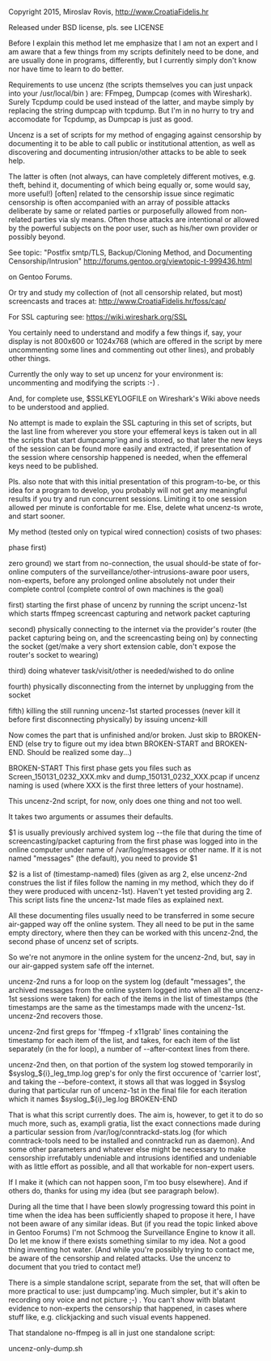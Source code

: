 
Copyright 2015, Miroslav Rovis, http://www.CroatiaFidelis.hr

Released under BSD license, pls. see LICENSE

Before I explain this method let me emphasize that I am not an expert and I am
aware that a few things from my scripts definitely need to be done, and are
usually done in programs, differently, but I currently simply don't know nor
have time to learn to do better.

Requirements to use uncenz (the scripts themselves you can just unpack into
your /usr/local/bin ) are: FFmpeg, Dumpcap (comes with Wireshark). Surely
Tcpdump could be used instead of the latter, and maybe simply by replacing the
string dumpcap with tcpdump. But I'm in no hurry to try and accomodate for
Tcpdump, as Dumpcap is just as good.

Uncenz is a set of scripts for my method of engaging against censorship by
documenting it to be able to call public or institutional attention, as well as
discovering and documenting intrusion/other attacks to be able to seek help.

The latter is often (not always, can have completely different motives, e.g.
theft, behind it, documenting of which being equally or, some would say, more
useful!) [often] related to the censorship issue since regimatic censorship is
often accompanied with an array of possible attacks deliberate by same or
related parties or purposefully allowed from non-related parties via sly means.
Often those attacks are intentional or allowed by the powerful subjects on the
poor user, such as his/her own provider or possibly beyond.

See topic:
"Postfix smtp/TLS, Backup/Cloning Method, and Documenting Censorship/Intrusion"
http://forums.gentoo.org/viewtopic-t-999436.html

on Gentoo Forums.

Or try and study my collection of (not all censorship related, but most)
screencasts and traces at:
http://www.CroatiaFidelis.hr/foss/cap/

For SSL capturing see:
https://wiki.wireshark.org/SSL

You certainly need to understand and modify a few things if,
say, your display is not 800x600 or 1024x768 (which are offered in the script by
mere uncommenting some lines and commenting out other lines), and probably other
things.

Currently the only way to set up uncenz for your environment is: uncommenting and modifying the scripts :-) .

And, for complete use, $SSLKEYLOGFILE on Wireshark's Wiki above needs to be
understood and applied.

No attempt is made to explain the SSL capturing in this set of scripts, but the
last line from wherever you store your effemeral keys is taken out in all the
scripts that start dumpcamp'ing and is stored, so that later the new keys of
the session can be found more easily and extracted, if presentation of the
session where censorship happened is needed, when the effemeral keys need to be
published.

Pls. also note that with this initial presentation of this program-to-be, or
this idea for a program to develop, you probably will not get any meaningful
results if you try and run concurrent sessions. Limiting it to one session
allowed per minute is confortable for me. Else, delete what uncenz-ts wrote,
and start sooner.

My method (tested only on typical wired connection) cosists of two phases:

phase first)

zero ground) we start from no-connection, the usual should-be state of
for-online computers of the surveillance/other-intrusions-aware poor users,
non-experts, before any prolonged online absolutely not under their complete
control (complete control of own machines is the goal)

first) starting the first phase of uncenz by running the script uncenz-1st
which starts ffmpeg screencast capturing and network packet capturing

second) physically connecting to the internet via the provider's router (the
packet capturing being on, and the screencasting being on) by connecting the
socket (get/make a very short extension cable, don't expose the router's socket
to wearing)

third) doing whatever task/visit/other is needed/wished to do online

fourth) physically disconnecting from the internet by unplugging from the
socket

fifth) killing the still running uncenz-1st started processes (never kill it
before first disconnecting physically) by issuing uncenz-kill

Now comes the part that is unfinished and/or broken. Just skip to BROKEN-END
(else try to figure out my idea btwn BROKEN-START and BROKEN-END. Should be
realized some day...)

BROKEN-START
This first phase gets you files such as Screen_150131_0232_XXX.mkv and
dump_150131_0232_XXX.pcap if uncenz naming is used (where XXX is the first
three letters of your hostname).

This uncenz-2nd script, for now, only does one thing and not too well.

It takes two arguments or assumes their defaults.

$1 is usually previously archived system log --the file that during the time of
screencasting/packet capturing from the first phase was logged into in the
online computer under name of /var/log/messages or other name. If it is not
named "messages" (the default), you need to provide $1

$2 is a list of (timestamp-named) files (given as arg 2, else uncenz-2nd
construes the list if files follow the naming in my method, which they do if
they were produced with uncenz-1st). Haven't yet tested providing arg 2. This
script lists fine the uncenz-1st made files as explained next.

All these documenting files usually need to be transferred in some secure
air-gapped way off the online system. They all need to be put in the same empty
directory, where then they can be worked with this uncenz-2nd, the second phase
of uncenz set of scripts.

So we're not anymore in the online system for the uncenz-2nd, but, say in our
air-gapped system safe off the internet.

uncenz-2nd runs a for loop on the system log (default "messages", the archived
messages from the online system logged into when all the uncenz-1st sessions
were taken) for each of the items in the list of timestamps (the timestamps are
the same as the timestamps made with the uncenz-1st. uncenz-2nd recovers those.

uncenz-2nd first greps for 'ffmpeg -f x11grab' lines containing the timestamp
for each item of the list, and takes, for each item of the list separately (in
the for loop), a number of --after-context lines from there.

uncenz-2nd then, on that portion of the system log stowed temporarily in
$syslog_${i}_leg_tmp.log grep's for only the first occurence of 'carrier lost',
and taking the --before-context, it stows all that was logged in $syslog during
that particular run of uncenz-1st in the final file for each iteration which
it names $syslog_${i}_leg.log
BROKEN-END

That is what this script currently does. The aim is, however, to get it to do
so much more, such as, exampli gratia, list the exact connections made during a
particular session from /var/log/conntrackd-stats.log (for which
conntrack-tools need to be installed and conntrackd run as daemon). And some
other parameters and whatever else might be necessary to make censorship
irrefutably undeniable and intrusions identified and undeniable with as little
effort as possible, and all that workable for non-expert users.

If I make it (which can not happen soon, I'm too busy elsewhere). And if others
do, thanks for using my idea (but see paragraph below).

During all the time that I have been slowly progressing toward this point in
time when the idea has been sufficiently shaped to propose it here, I have not
been aware of any similar ideas. But (if you read the topic linked above in
Gentoo Forums) I'm not Schmoog the Surveillance Engine to know it all. Do let
me know if there exists something similar to my idea. Not a good thing
inventing hot water. (And while you're possibly trying to contact me, be aware
of the censorship and related attacks. Use the uncenz to document that you tried to contact me!)

There is a simple standalone script, separate from the set, that will often be
more practical to use: just dumpcamp'ing. Much simpler, but it's akin to recording ony voice and not picture ;-) . You can't show with blatant evidence to non-experts the censorship that happened, in cases where stuff like, e.g. clickjacking and such visual events happened.

That standalone no-ffmpeg is all in just one standalone script:

uncenz-only-dump.sh
